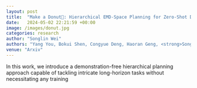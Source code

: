 ```yaml
---
layout: post
title:  "Make a Donut🍩: Hierarchical EMD-Space Planning for Zero-Shot Deformable Manipulation with Tools "
date:   2024-05-02 22:21:59 +00:00
image: /images/donut.jpg
categories: research
author: "Songlin Wei"
authors: "Yang You, Bokui Shen, Congyue Deng, Haoran Geng, <strong>Songlin Wei</strong>, He Wang, Leonidas Guibas†"
venue: "Arxiv"
---
```

In this work, we introduce a demonstration-free hierarchical planning approach capable of tackling intricate long-horizon tasks without necessitating any training

